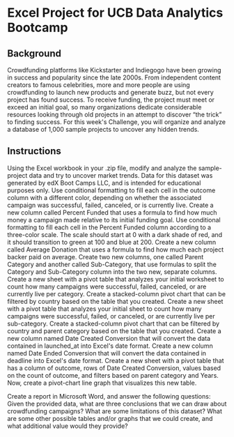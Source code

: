 # Excel Project for UCB Data Analytics Bootcamp

## Background
Crowdfunding platforms like Kickstarter and Indiegogo have been growing in success and popularity since the late 2000s. From independent content creators to famous celebrities, more and more people are using crowdfunding to launch new products and generate buzz, but not every project has found success. To receive funding, the project must meet or exceed an initial goal, so many organizations dedicate considerable resources looking through old projects in an attempt to discover “the trick” to finding success. For this week's Challenge, you will organize and analyze a database of 1,000 sample projects to uncover any hidden trends.

## Instructions
Using the Excel workbook in your .zip file, modify and analyze the sample-project data and try to uncover market trends.
Data for this dataset was generated by edX Boot Camps LLC, and is intended for educational purposes only.
Use conditional formatting to fill each cell in the outcome column with a different color, depending on whether the associated campaign was successful, failed, canceled, or is currently live.
Create a new column called Percent Funded that uses a formula to find how much money a campaign made relative to its initial funding goal.
Use conditional formatting to fill each cell in the Percent Funded column according to a three-color scale. The scale should start at 0 with a dark shade of red, and it should transition to green at 100 and blue at 200.
Create a new column called Average Donation that uses a formula to find how much each project backer paid on average.
Create two new columns, one called Parent Category and another called Sub-Category, that use formulas to split the Category and Sub-Category column into the two new, separate columns.
Create a new sheet with a pivot table that analyzes your initial worksheet to count how many campaigns were successful, failed, canceled, or are currently live per category.
Create a stacked-column pivot chart that can be filtered by country based on the table that you created.
Create a new sheet with a pivot table that analyzes your initial sheet to count how many campaigns were successful, failed, or canceled, or are currently live per sub-category.
Create a stacked-column pivot chart that can be filtered by country and parent category based on the table that you created.
Create a new column named Date Created Conversion that will convert the data contained in launched_at into Excel's date format.
Create a new column named Date Ended Conversion that will convert the data contained in deadline into Excel's date format.
Create a new sheet with a pivot table that has a column of outcome, rows of Date Created Conversion, values based on the count of outcome, and filters based on parent category and Years.
Now, create a pivot-chart line graph that visualizes this new table.

Create a report in Microsoft Word, and answer the following questions:
Given the provided data, what are three conclusions that we can draw about crowdfunding campaigns?
What are some limitations of this dataset?
What are some other possible tables and/or graphs that we could create, and what additional value would they provide?
